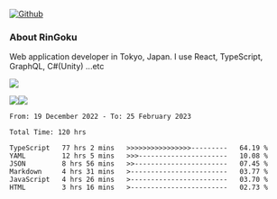 [![Github](https://img.shields.io/github/followers/RinGoku?label=Follow&style=social)](https://github.com/RinGoku)

### About RinGoku
Web application developer in Tokyo, Japan.
I use React, TypeScript, GraphQL, C#(Unity) ...etc

![](https://github-profile-summary-cards.vercel.app/api/cards/profile-details?username=RinGoku&theme=default)

![](https://github-profile-summary-cards.vercel.app/api/cards/repos-per-language?username=RinGoku&theme=default)![](https://github-profile-summary-cards.vercel.app/api/cards/stats?username=RinGoku&theme=default)

<!--START_SECTION:waka-->

```text
From: 19 December 2022 - To: 25 February 2023

Total Time: 120 hrs

TypeScript   77 hrs 2 mins   >>>>>>>>>>>>>>>>---------   64.19 %
YAML         12 hrs 5 mins   >>>----------------------   10.08 %
JSON         8 hrs 56 mins   >>-----------------------   07.45 %
Markdown     4 hrs 31 mins   >------------------------   03.77 %
JavaScript   4 hrs 26 mins   >------------------------   03.70 %
HTML         3 hrs 16 mins   >------------------------   02.73 %
```

<!--END_SECTION:waka-->
